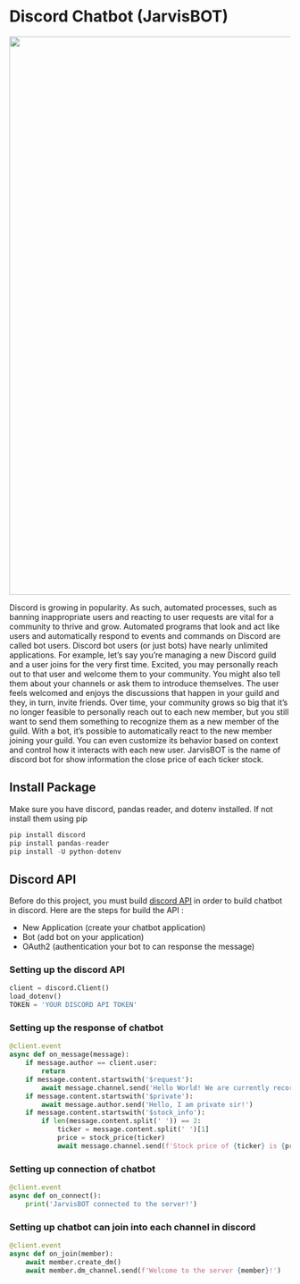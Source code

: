 # Discord Chatbot (JarvisBOT)
<img src="https://github.com/Bayunova28/Discord_Virtual_Assistant/blob/master/result.png" width="1000">

Discord is growing in popularity. As such, automated processes, such as banning inappropriate users and reacting to user requests are vital for a community to thrive and grow. 
Automated programs that look and act like users and automatically respond to events and commands on Discord are called bot users. Discord bot users (or just bots) have nearly 
unlimited applications. For example, let’s say you’re managing a new Discord guild and a user joins for the very first time. Excited, you may personally reach out to that user 
and welcome them to your community. You might also tell them about your channels or ask them to introduce themselves. The user feels welcomed and enjoys the discussions that 
happen in your guild and they, in turn, invite friends. Over time, your community grows so big that it’s no longer feasible to personally reach out to each new member, but you 
still want to send them something to recognize them as a new member of the guild. With a bot, it’s possible to automatically react to the new member joining your guild. You can 
even customize its behavior based on context and control how it interacts with each new user. JarvisBOT is the name of discord bot for show information the close price of each
ticker stock.

## Install Package
Make sure you have discord, pandas reader, and dotenv  installed. If not install them using pip
```python
pip install discord
pip install pandas-reader
pip install -U python-dotenv
```
## Discord API
Before do this project, you must build [discord API](https://discord.com/developers/applications) in order to build chatbot in discord. Here are the steps for build the API :
* New Application (create your chatbot application)
* Bot (add bot on your application)
* OAuth2 (authentication your bot to can response the message)

### Setting up the discord API
```python
client = discord.Client()
load_dotenv()
TOKEN = 'YOUR DISCORD API TOKEN'
```

### Setting up the response of chatbot
```python
@client.event
async def on_message(message):
    if message.author == client.user:
        return
    if message.content.startswith('$request'):
        await message.channel.send('Hello World! We are currently recording the message!')
    if message.content.startswith('$private'):
        await message.author.send('Hello, I am private sir!')
    if message.content.startswith('$stock_info'):
        if len(message.content.split(' ')) == 2:
            ticker = message.content.split(' ')[1]
            price = stock_price(ticker)
            await message.channel.send(f'Stock price of {ticker} is {price}!')
```

### Setting up connection of chatbot
```python
@client.event
async def on_connect():
    print('JarvisBOT connected to the server!')
```

### Setting up chatbot can join into each channel in discord
```python
@client.event
async def on_join(member):
    await member.create_dm()
    await member.dm_channel.send(f'Welcome to the server {member}!')
```
